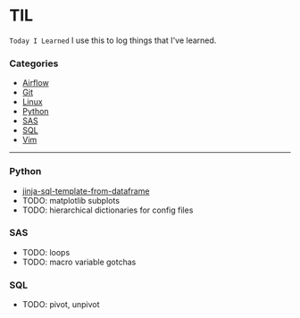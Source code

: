 # TIL
`Today I Learned`
I use this to log things that I've learned.

### Categories
* [Airflow](#airflow)
* [Git](#git)
* [Linux](#linux)
* [Python](#python)
* [SAS](#sas)
* [SQL](#sql)
* [Vim](#vim)

---

### Python

- [jinja-sql-template-from-dataframe](jinja-sql-template-from-dataframe.md)
- TODO: matplotlib subplots
- TODO: hierarchical dictionaries for config files

### SAS
- TODO: loops
- TODO: macro variable gotchas

### SQL
- TODO: pivot, unpivot

